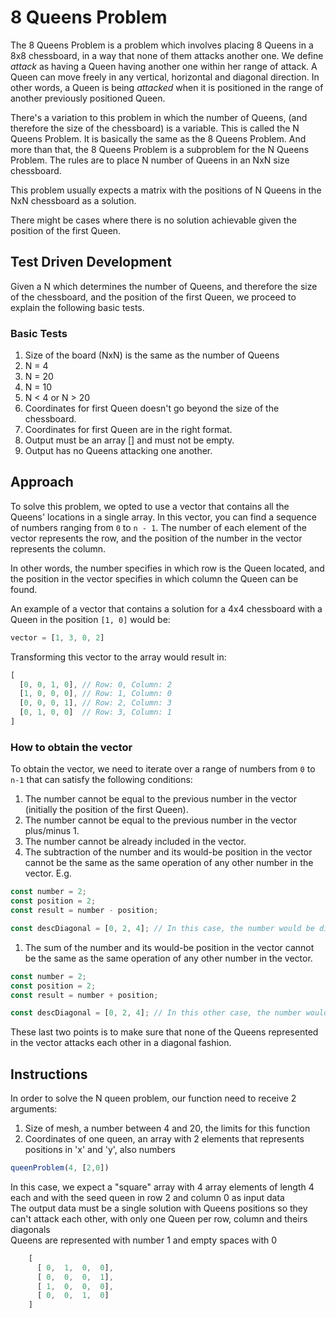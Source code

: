 # 8 Queens Problem
The 8 Queens Problem is a problem which involves placing 8 Queens in a 8x8 chessboard, in a way that none of them attacks another one. We define *attack* as having a Queen having another one within her range of attack. A Queen can move freely in any vertical, horizontal and diagonal direction. In other words, a Queen is being *attacked* when it is positioned in the range of another previously positioned Queen. 

There's a variation to this problem in which the number of Queens, (and therefore the size of the chessboard) is a variable. This is called the N Queens Problem. It is basically the same as the 8 Queens Problem. And more than that, the 8 Queens Problem is a subproblem for the N Queens Problem. The rules are to place N number of Queens in an NxN size chessboard.

This problem usually expects a matrix with the positions of N Queens in the NxN chessboard as a solution.

There might be cases where there is no solution achievable given the position of the first Queen.

## Test Driven Development
Given a N which determines the number of Queens, and therefore the size of the chessboard, and the position of the first Queen, we proceed to explain the following basic tests.

### Basic Tests
1. Size of the board (NxN) is the same as the number of Queens
1. N = 4
1. N = 20
1. N = 10
1. N < 4 or N > 20
1. Coordinates for first Queen doesn't go beyond the size of the chessboard.
1. Coordinates for first Queen are in the right format.
1. Output must be an array [] and must not be empty.
1. Output has no Queens attacking one another.

## Approach
To solve this problem, we opted to use a vector that contains all the Queens' locations in a single array. In this vector, you can find a sequence of numbers ranging from `0` to `n - 1`. The number of each element of the vector represents the row, and the position of the number in the vector represents the column. 

In other words, the number specifies in which row is the Queen located, and the position in the vector specifies in which column the Queen can be found. 

An example of a vector that contains a solution for a 4x4 chessboard with a Queen in the position `[1, 0]` would be:

```js
vector = [1, 3, 0, 2]
```

Transforming this vector to the array would result in:

```js
[
  [0, 0, 1, 0], // Row: 0, Column: 2
  [1, 0, 0, 0], // Row: 1, Column: 0
  [0, 0, 0, 1], // Row: 2, Column: 3
  [0, 1, 0, 0]  // Row: 3, Column: 1
]
```

### How to obtain the vector
To obtain the vector, we need to iterate over a range of numbers from `0` to `n-1` that can satisfy the following conditions:

1. The number cannot be equal to the previous number in the vector (initially the position of the first Queen).
1. The number cannot be equal to the previous number in the vector plus/minus 1.
1. The number cannot be already included in the vector.
1. The subtraction of the number and its would-be position in the vector cannot be the same as the same operation of any other number in the vector. E.g.
```js
const number = 2;
const position = 2;
const result = number - position;

const descDiagonal = [0, 2, 4]; // In this case, the number would be discarded as an option for the vector
```
1. The sum of the number and its would-be position in the vector cannot be the same as the same operation of any other number in the vector.
```js
const number = 2;
const position = 2;
const result = number + position;

const descDiagonal = [0, 2, 4]; // In this other case, the number would be discarded as an option for the vector
```

These last two points is to make sure that none of the Queens represented in the vector attacks each other in a diagonal fashion.


## Instructions

 In order to solve the N queen problem, our function need to receive 2 arguments:

1. Size of mesh, a number between 4 and 20, the limits for this function
1. Coordinates of one queen, an array with 2 elements that represents positions in 'x' and 'y', also numbers

```js
queenProblem(4, [2,0]) 
```
In this case, we expect a "square" array with 4 array elements of length 4 each and with the seed queen in row 2 and column 0 as input data \
The output data must be a single solution with Queens positions so they can't attack each other, with only one Queen per row, column and theirs diagonals \
Queens are represented with number 1 and empty spaces with 0
```js
    [
      [ 0,  1,  0,  0],
      [ 0,  0,  0,  1],
      [ 1,  0,  0,  0],
      [ 0,  0,  1,  0]
    ]
``` 


